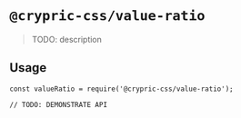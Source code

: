 # `@crypric-css/value-ratio`

> TODO: description

## Usage

```
const valueRatio = require('@crypric-css/value-ratio');

// TODO: DEMONSTRATE API
```
